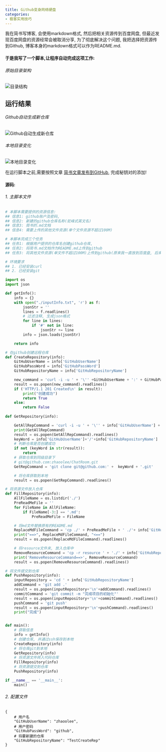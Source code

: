 ```yaml
---
title: Github变身网络硬盘
categories:
- 极客实用技巧
---
```




我在简书写博客, 会使用markdown格式, 然后把相关资源传到百度网盘, 但最近发现百度网盘的资源经常会被取消分享, 为了彻底解决这个问题, 我把选择把资源传到Github, 博客本身的markdown格式可以作为README.md.

#### 于是我写了一个脚本,让程序自动完成这项工作:

###### 原始目录架构
![目录结构](https://cdn.fangyuanxiaozhan.com/assets/16942487465701s8yPyZW.png)


## 运行结果

###### Github自动生成新仓库
![Github自动生成新仓库](https://cdn.fangyuanxiaozhan.com/assets/1694248748368DCwFtCy5.png)



###### 本地目录变化
![本地目录变化](https://cdn.fangyuanxiaozhan.com/assets/1694248749243tn60sWJ0.png)



在运行脚本之前,需要按照文章 [简书文章发布到GitHub](https://www.jianshu.com/p/7167122783b5), 完成秘钥对的添加!

#### 源码:

###### 1. 主脚本文件

```python
# 本脚本需要提供的资源信息:
## 信息1: github账户及密码, 
## 信息2: 新建的github仓库名称(驼峰式英文名)
## 信息3: 简书的.md文档
## 信息4: 需要上传的其他文件资源(单个文件资源不超过100M)

# 本脚本完成三个任务
## 任务1: 根据用户提供的仓库名创建github仓库, 
## 任务2: 将简书.md文档作为README.md上传到github
## 任务3: 将其他文件资源(单文件不超过100M)上传到github(原来我一直放到百度盘, 后来发现百度盘分享经常挂掉, 就放弃了百度)

# 环境要求
## 1. 已经安装curl
## 2. 已经安装git

import os
import json

def getInfo():
	info = {}
	with open("./inputInfo.txt", 'r') as f:
		jsonStr = ''
		lines = f.readlines()
		# 过滤注释, 生成json格式
		for line in lines:
			if '#' not in line:
				jsonStr += line
		info = json.loads(jsonStr)

	return info

# 在github创建远程仓库
def CreateRepository(info):
	GitHubUserName = info['GitHubUserName']
	GitHubPassWord = info['GitHubPassWord']
	GitHubRepositoryName = info['GitHubRepositoryName']

	new_command = 'curl -i -u ' + '\'' +GitHubUserName + ':' + GitHubPassWord + '\'' +' -d ' + '\''+ '{"name": ' + '\"'+GitHubRepositoryName +'\"'+ ', ' + '"auto_init": ' + 'true, ' + '"private": ' + 'false, ' + '"gitignore_template": ' + '"nanoc"}' + '\'' + ' https://api.github.com/user/repos'
	result = os.popen(new_command).readlines()
	if ('HTTP/1.1 201 Created\n' in result):
		print("创建成功")
		return True
	else:
		return False
	
def GetRepository(info):

	GetAllRepCommand = 'curl -i -u ' + '\'' + info['GitHubUserName'] + ':' + info['GitHubPassWord'] +'\'' + ' https://api.github.com/user/repos'
	print(GetAllRepCommand)
	result = os.popen(GetAllRepCommand).readlines()
	keyWord = info['GitHubUserName']+'/'+info['GitHubRepositoryName']
	# 判断仓库是否创建成功
	if not (keyWord in str(result)):
		return
	# 获取仓库到同级目录下
	# git@github.com:zhaoolee/ChatRoom.git
	GetRepCommand = 'git clone git@github.com:' +  keyWord + '.git'

	# 将仓库获取到本地
	result = os.popen(GetRepCommand).readlines()

# 将资源文件放入仓库
def FillRepository(info):
	AllFileName = os.listdir('./')
	PreReadMeFile = ''
	for FileName in AllFileName:
		if FileName[-3:] == '.md':
			PreReadMeFile = FileName

	# 将md文件替换原有的README.md
	ReplaceMdFileCommand = 'cp ./' + PreReadMeFile + ' ./'+ info['GitHubRepositoryName'] + '/README.md'
	print("==>", ReplaceMdFileCommand, "<==")
	result = os.popen(ReplaceMdFileCommand).readlines()

	# 将resource文件夹, 放入仓库中
	RemoveResourceCommand = 'cp -r resource ' + './' + info['GitHubRepositoryName']
	print('RemoveResourceCommand==>', RemoveResourceCommand)
	result = os.popen(RemoveResourceCommand).readlines()

# 将文件提交到仓库
def PushRepository(info):
	inputRepository = 'cd ' + info['GitHubRepositoryName']
	addCommand = 'git add .'
	result = os.popen(inputRepository+'\n'+addCommand).readlines()
	commitCommand = 'git commit -m "完成项目的初始化"'
	result = os.popen(inputRepository+'\n'+commitCommand).readlines()
	pushCommand = 'git push'
	result = os.popen(inputRepository+'\n'+pushCommand).readlines()
	print("完成")


def main():
	# 获取信息
	info = getInfo()
	# 创建仓库, 并通过ssh保存到本地
	CreateRepository(info)
	# 将仓库git到本地
	GetRepository(info)
	# 将资源文件转入代码仓库
	FillRepository(info)
	# 将资源提交到仓库
	PushRepository(info)

if __name__ == '__main__':
	main()
```
###### 2. 配置文件
```
{
	# 用户名
	"GitHubUserName": "zhaoolee", 
	# 用户密码
	"GitHubPassWord": "github", 
	# 将要新建的仓库
	"GitHubRepositoryName": "TestCreateRep"
}
```